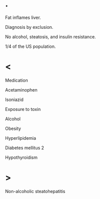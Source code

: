 # .

Fat inflames liver.

Diagnosis by exclusion.

No alcohol, steatosis, and insulin resistance.

1/4 of the US population.

# <

Medication

Acetaminophen

Isoniazid

Exposure to toxin

Alcohol

Obesity

Hyperlipidemia

Diabetes mellitus 2

Hypothyroidism

# >

Non-alcoholic steatohepatitis
